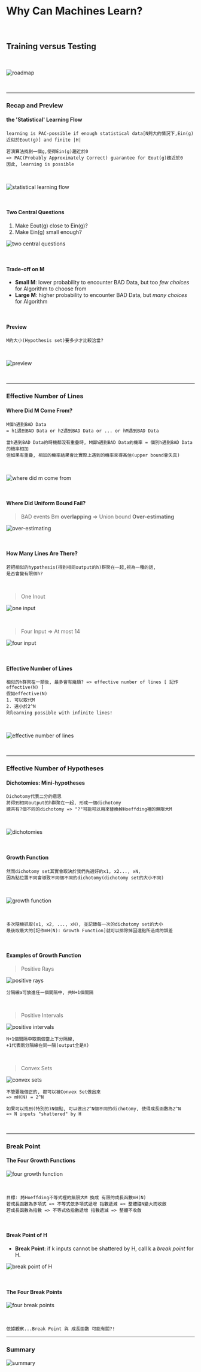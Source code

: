 # Why Can Machines Learn?

<br />

## Training versus Testing

<br />

![roadmap](https://github.com/linda2020130/Notes_ML-Foundations/blob/master/Pictures/Week%205/roadmap%20w5.PNG)

<br />

***

### Recap and Preview

#### the 'Statistical' Learning Flow

```
learning is PAC-possible if enough statistical data[N夠大的情況下,Ein(g)近似於Eout(g)] and finite |H|

若演算法找到一個g,使得Ein(g)趨近於0
=> PAC(Probably Approximately Correct) guarantee for Eout(g)趨近於0
因此, learning is possible
```

<br />

![statistical learning flow](https://github.com/linda2020130/Notes_ML-Foundations/blob/master/Pictures/Week%205/stat%20learning%20flow.PNG)

<br />

#### Two Central Questions

1. Make Eout(g) close to Ein(g)?
2. Make Ein(g) small enough?

![two central questions](https://github.com/linda2020130/Notes_ML-Foundations/blob/master/Pictures/Week%205/two%20central%20questions.PNG)

<br />

#### Trade-off on M

* **Small M**: lower probability to encounter BAD Data, but too *few choices* for Algorithm to choose from
* **Large M**: higher probability to encounter BAD Data, but *many choices* for Algorithm

<br />

#### Preview

```
M的大小(Hypothesis set)要多少才比較洽當?
```

<br />

![preview](https://github.com/linda2020130/Notes_ML-Foundations/blob/master/Pictures/Week%205/preview.PNG)

<br />

***

### Effective Number of Lines

#### Where Did M Come From?

```
M個h遇到BAD Data
= h1遇到BAD Data or h2遇到BAD Data or ... or hM遇到BAD Data

當h遇到BAD Data的時機都沒有重疊時, M個h遇到BAD Data的機率 = 個別h遇到BAD Data的機率相加
但如果有重疊, 相加的機率結果會比實際上遇到的機率來得高估(upper bound會失真)
```

<br />

![where did m come from](https://github.com/linda2020130/Notes_ML-Foundations/blob/master/Pictures/Week%205/where%20did%20m%20come%20from.PNG)

<br />

#### Where Did Uniform Bound Fail?

> BAD events Bm **overlapping** => Union bound **Over-estimating**

![over-estimating](https://github.com/linda2020130/Notes_ML-Foundations/blob/master/Pictures/Week%205/over-estimating.PNG)

<br />

#### How Many Lines Are There?

```
若把相似的hypothesis(得到相同output的h)群聚在一起,視為一種的話, 
是否會變有限個h?
```

<br />

> One Inout

![one input](https://github.com/linda2020130/Notes_ML-Foundations/blob/master/Pictures/Week%205/one%20input.PNG)

<br />

> Four Input => At most 14

![four input](https://github.com/linda2020130/Notes_ML-Foundations/blob/master/Pictures/Week%205/four%20input.PNG)

<br />

#### Effective Number of Lines

```
相似的h群聚在一類後, 最多會有幾類? => effective number of lines [ 記作effective(N) ]
假如effective(N)
1. 可以取代M
2. 遠小於2^N
則learning possible with infinite lines!
```

<br />

![effective number of lines](https://github.com/linda2020130/Notes_ML-Foundations/blob/master/Pictures/Week%205/effective%20number%20of%20lines.PNG)

<br />

***

### Effective Number of Hypotheses

#### Dichotomies: Mini-hypotheses
```
Dichotomy代表二分的意思
將得到相同output的h群聚在一起, 形成一個dichotomy
總共有?個不同的dichotomy => "?"可能可以用來替換掉Hoeffding裡的無限大M
```
<br />

![dichotomies](https://github.com/linda2020130/Notes_ML-Foundations/blob/master/Pictures/Week%205/dichotomies.PNG)

<br />

#### Growth Function
```
然而dichotomy set其實會取決於我們先選好的x1, x2..., xN, 
因為點位置不同會導致不同個不同的dichotomy(dichotomy set的大小不同)
```

<br />

![growth function](https://github.com/linda2020130/Notes_ML-Foundations/blob/master/Pictures/Week%205/growth%20function.PNG)

<br />

```
多次隨機抓取(x1, x2, ..., xN), 並記錄每一次的dichotomy set的大小
最後取最大的[記作mH(N): Growth Function]就可以排除掉因選點所造成的誤差
```
<br />

#### Examples of Growth Function

> Positive Rays

![positive rays](https://github.com/linda2020130/Notes_ML-Foundations/blob/master/Pictures/Week%205/positive%20rays.PNG)

```
分隔線a可放進任一個間隔中, 共N+1個間隔
```

<br />

> Positive Intervals

![positive intervals](https://github.com/linda2020130/Notes_ML-Foundations/blob/master/Pictures/Week%205/positive%20intervals.PNG)

```
N+1個間隔中取兩個當上下分隔線,
+1代表兩分隔線在同一隔(output全是X)
```

<br />

> Convex Sets

![convex sets](https://github.com/linda2020130/Notes_ML-Foundations/blob/master/Pictures/Week%205/convex%20sets.PNG)

```
不管要幾個正的, 都可以被Convex Set做出來
=> mH(N) = 2^N

如果可以找到(特別的)N個點, 可以做出2^N個不同的dichotomy, 使得成長函數為2^N
=> N inputs "shattered" by H
```

<br />

***

### Break Point

#### The Four Growth Functions

![four growth function](https://github.com/linda2020130/Notes_ML-Foundations/blob/master/Pictures/Week%205/four%20growth%20functions.PNG)

<br />

```
目標: 將Hoeffding不等式裡的無限大M 換成 有限的成長函數mH(N)
若成長函數為多項式 => 不等式依多項式遞增 指數遞減 => 整體隨N變大而收斂
若成長函數為指數 => 不等式依指數遞增 指數遞減 => 整體不收斂
```

<br />

#### Break Point of H

* **Break Point**: if k inputs cannot be shattered by H, call k a *break point* for H.

![break point of H](https://github.com/linda2020130/Notes_ML-Foundations/blob/master/Pictures/Week%205/break%20point%20of%20H.PNG)

<br />

#### The Four Break Points

![four break points](https://github.com/linda2020130/Notes_ML-Foundations/blob/master/Pictures/Week%205/four%20break%20points.PNG)

<br />

```
依據觀察...Break Point 與 成長函數 可能有關?!
```

***

### Summary

![summary](https://github.com/linda2020130/Notes_ML-Foundations/blob/master/Pictures/Week%205/summary.PNG)



